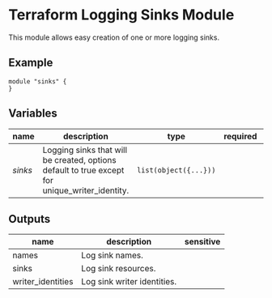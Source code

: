 # Terraform Logging Sinks Module

This module allows easy creation of one or more logging sinks.

## Example

```hcl
module "sinks" {
}
```

<!-- BEGIN TFDOC -->
## Variables

| name | description | type | required | default |
|---|---|:---: |:---:|:---:|
| *sinks* | Logging sinks that will be created, options default to true except for unique_writer_identity. | <code title="list&#40;object&#40;&#123;&#10;name        &#61; string&#10;resource    &#61; string&#10;filter      &#61; string&#10;destination &#61; string&#10;options &#61; object&#40;&#123;&#10;bigquery_partitioned_tables &#61; bool&#10;include_children            &#61; bool&#10;unique_writer_identity      &#61; bool&#10;&#125;&#41;&#10;&#125;&#41;&#41;">list(object({...}))</code> |  | <code title="">[]</code> |

## Outputs

| name | description | sensitive |
|---|---|:---:|
| names | Log sink names. |  |
| sinks | Log sink resources. |  |
| writer_identities | Log sink writer identities. |  |
<!-- END TFDOC -->


